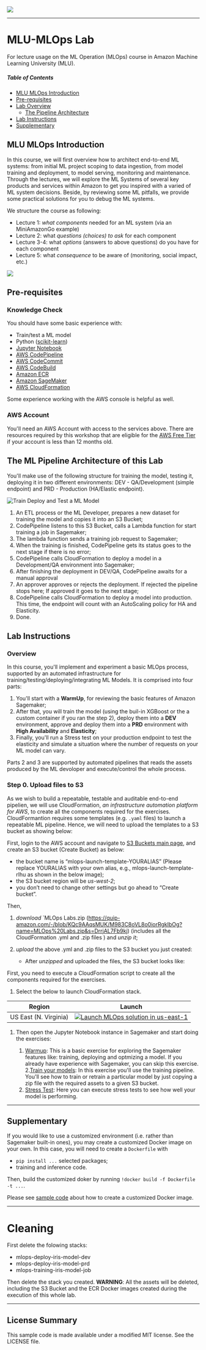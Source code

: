 <img align="center" src="imgs/MLU_Logo.png">

---



# MLU-MLOps Lab
For lecture usage on the ML Operation (MLOps) course in Amazon Machine Learning University (MLU).

##### Table of Contents  
- [MLU MLOps Introduction](#Introduction)  
- [Pre-requisites](#Pre-requisites)  
- [Lab Overview](#Lab-Overview)
  - [The Pipeline Architecture](#The-Pipeline-Architecture)
- [Lab Instructions](#Lab-Instructions)
- [Supplementary](#Supplementary)




<a name="Introduction"/>

## MLU MLOps Introduction

In this course, we will first overview how to architect end-to-end ML systems: from initial ML project scoping to data ingestion, from model training and deployment, to model serving, monitoring and maintenance. Through the lectures, we will explore the ML Systems of several key products and services within Amazon to get you inspired with a varied of ML system decisions. Beside, by reviewing some ML pitfalls, we provide some practical solutions for you to debug the ML systems.

We structure the course as following:

* Lecture 1: *what components* needed for an ML system (via an MiniAmazonGo example)
* Lecture 2: what *questions (choices) to ask* for each component
* Lecture 3-4: what *options* (answers to above questions) do you have for each component
* Lecture 5: what *consequence* to be aware of (monitoring, social impact, etc.)

<img align="central" src="imgs/mlops_syllabus.png">


<a name="Pre-requisites"/>

## Pre-requisites

### Knowledge Check

You should have some basic experience with:
  - Train/test a ML model
  - Python ([scikit-learn](https://scikit-learn.org/stable/#))
  - [Jupyter Notebook](https://jupyter.org/)
  - [AWS CodePipeline](https://aws.amazon.com/codepipeline/)
  - [AWS CodeCommit](https://aws.amazon.com/codecommit/)
  - [AWS CodeBuild](https://aws.amazon.com/codebuild/)
  - [Amazon ECR](https://aws.amazon.com/ecr/)
  - [Amazon SageMaker](https://aws.amazon.com/sagemaker/)
  - [AWS CloudFormation](https://aws.amazon.com/cloudformation/)


Some experience working with the AWS console is helpful as well.

### AWS Account

 You'll need an AWS Account with access to the services above. There are resources required by this workshop that are eligible for the [AWS Free Tier](https://aws.amazon.com/free/) if your account is less than 12 months old. 

<a name="Lab-Overview"/>


## The ML Pipeline Architecture of this Lab

You'll make use of the following structure for training the model, testing it, deploying it in two different environments: DEV - QA/Development (simple endpoint) and PRD - Production (HA/Elastic endpoint).

![Train Deploy and Test a ML Model](imgs/MLOps_Train_Deploy_TestModel.jpg)


1. An ETL process or the ML Developer, prepares a new dataset for training the model and copies it into an S3 Bucket;
2. CodePipeline listens to this S3 Bucket, calls a Lambda function for start training a job in Sagemaker;
3. The lambda function sends a training job request to Sagemaker;
4. When the training is finished, CodePipeline gets its status goes to the next stage if there is no error;
5. CodePipeline calls CloudFormation to deploy a model in a Development/QA environment into Sagemaker;
6. After finishing the deployment in DEV/QA, CodePipeline awaits for a manual approval
7. An approver approves or rejects the deployment. If rejected the pipeline stops here; If approved it goes to the next stage;
8. CodePipeline calls CloudFormation to deploy a model into production. This time, the endpoint will count with an AutoScaling policy for HA and Elasticity.
9. Done.


<a name="Lab-Instructions"/>

## Lab Instructions

### Overview

In this course, you'll implement and experiment a basic MLOps process, supported by an automated infrastructure for training/testing/deploying/integrating ML Models. It is comprised into four parts:

1. You'll start with a **WarmUp**, for reviewing the basic features of Amazon Sagemaker;
2. After that, you will train the model (using the buil-in XGBoost or the a custom container if you ran the step 2), deploy them into a **DEV** environment, approve and deploy them into a **PRD** environment with **High Availability** and **Elasticity**;
3. Finally, you'll run a Stress test on your production endpoint to test the elasticity and simulate a situation where the number of requests on your ML model can vary.

Parts 2 and 3 are supported by automated pipelines that reads the assets produced by the ML devoloper and execute/control the whole process.


<a name="The-Pipeline-Architecture"/>


### Step 0. Upload files to S3

As we wish to build a repeatable, testable and auditable end-to-end pipelien, we will use CloudFormation, *an infrastructure automation platform for AWS*, to create all the components required for the exercises. CloudFormantion requires some templates (e.g. `.yaml` files) to launch a repeatable ML pipeline. Hence, we will need to upload the templates to a S3 bucket as showing below:

First, login to the AWS account and navigate to [S3 Buckets main page](https://s3.console.aws.amazon.com/s3/home?region=us-west-2#), and create an S3 bucket (Create Bucket) as below:

  * the bucket name is “mlops-launch-template-YOURALIAS” (Please replace YOURALIAS with your own alias, e.g., mlops-launch-template-rlhu as shown in the below image);
  * the S3 bucket region will be *us-west-2*;
  * you don’t need to change other settings but go ahead to “Create bucket”.


Then, 

1. *download* `MLOps Labs.zip (https://quip-amazon.com/-/blob/KQc9AAqsMUK/M983C8oVL8o0iorRgkIbOg?name=MLOps%20Labs.zip&s=DrrjAL7Fb9kj) (includes all the CloudFormation .yml and .zip files )  and *unzip it*;
2. *upload* the above .yml and .zip files to the S3 bucket you just created:

    * After *unzipped* and uploaded the files, the S3 bucket looks like:







First, you need to execute a CloudFormation script to create all the components required for the exercises.

1. Select the below to launch CloudFormation stack.

Region| Launch
------|-----
US East (N. Virginia) | [![Launch MLOps solution in us-east-1](imgs/cloudformation-launch-stack.png)](https://console.aws.amazon.com/cloudformation/home?region=us-east-1#/stacks/new?stackName=AIWorkshop&templateURL=https://s3.amazonaws.com/aws-ai-ml-aod-latam/mlops-workshop/m.yml)

1. Then open the Jupyter Notebook instance in Sagemaker and start doing the exercises:

    1. [Warmup](lab/01_Warmup): This is a basic exercise for exploring the Sagemaker features like: training, deploying and optmizing a model. If you already have experience with Sagemaker, you can skip this exercise.
    2.[Train your models](lab/02_MLOpsPipeline): In this exercise you'll use the training pipeline. You'll see how to train or retrain a particular model by just copying a zip file with the required assets to a given S3 bucket.
    3. [Stress Test](lab/03_Testing): Here you can execute stress tests to see how well your model is performing.


----

<a name="Supplementary"/>

## Supplementary

If you would like to use a customized environment (i.e. rather than Sagemaker built-in ones), you may create a customized Docker image on your own. In this case, you will need to create a `Dockerfile` with 

- `pip install ...` selected packages;
- training and inference code.

Then, build the customized doker by running `!docker build -f Dockerfile -t ...`. 


Please see [sample code](https://github.com/awslabs/amazon-sagemaker-mlops-workshop/blob/master/lab/01_CreateAlgorithmContainer/01_Creating%20a%20Classifier%20Container.ipynb) about how to create a customized Docker image.



----
# Cleaning

First delete the folowing stacks:
 - mlops-deploy-iris-model-dev
 - mlops-deploy-iris-model-prd
 - mlops-training-iris-model-job

Then delete the stack you created. **WARNING**: All the assets will be deleted, including the S3 Bucket and the ECR Docker images created during the execution of this whole lab.


 
----
## License Summary
This sample code is made available under a modified MIT license. See the LICENSE file.

